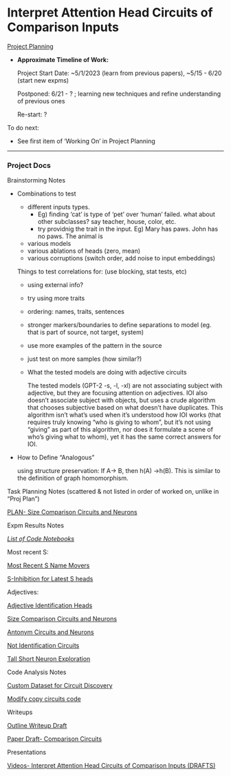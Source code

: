 # Interpret Attention Head Circuits of Comparison Inputs

[Project Planning](Interpret%20Attention%20Head%20Circuits%20of%20Comparison%20In%20c1d0ec7e43214760b4062ae4cdc0cd6b/Project%20Planning%20821fd0c71f4d4a44b5f7b240725c5547.md)

- **Approximate Timeline of Work:**
    
    Project Start Date: ~5/1/2023 (learn from previous papers), ~5/15 - 6/20 (start new expms)
    
    Postponed: 6/21 - ? ; learning new techniques and refine understanding of previous ones
    
    Re-start: ?
    

To do next: 

- See first item of ‘Working On’ in Project Planning

---

### Project Docs

Brainstorming Notes

- Combinations to test
    - different inputs types.
        - Eg) finding ‘cat’ is type of ‘pet’ over ‘human’ failed. what about other subclasses? say teacher, house, color, etc.
        - try providnig the trait in the input. Eg) Mary has paws. John has no paws. The animal is
    - various models
    - various ablations of heads (zero, mean)
    - various corruptions (switch order, add noise to input embeddings)
    
    Things to test correlations for: (use blocking, stat tests, etc)
    
    - using external info?
    - try using more traits
    - ordering: names, traits, sentences
    - stronger markers/boundaries to define separations to model (eg. that is part of source, not target, system)
    - use more examples of the pattern in the source
    - just test on more samples (how similar?)
    - What the tested models are doing with adjective circuits
        
        The tested models (GPT-2 -s, -l, -xl) are not associating subject with adjective, but they are focusing attention on adjectives. IOI also doesn’t associate subject with objects, but uses a crude algorithm that chooses subjective based on what doesn’t have duplicates. This algorithm isn’t what’s used when it’s understood how IOI works (that requires truly knowing “who is giving to whom”, but it’s not using “giving” as part of this algorithm, nor does it formulate a scene of who’s giving what to whom), yet it has the same correct answers for IOI.
        
- How to Define “Analogous”
    
    using structure preservation: If A→ B, then h(A) →h(B). This is similar to the definition of graph homomorphism.
    

Task Planning Notes (scattered & not listed in order of worked on, unlike in “Proj Plan”)

[PLAN- Size Comparison Circuits and Neurons](Interpret%20Attention%20Head%20Circuits%20of%20Comparison%20In%20c1d0ec7e43214760b4062ae4cdc0cd6b/PLAN-%20Size%20Comparison%20Circuits%20and%20Neurons%201111d95ef57b4131b259ef88363f3010.md)

Expm Results Notes

[_*List of Code Notebooks*_](Interpret%20Attention%20Head%20Circuits%20of%20Comparison%20In%20c1d0ec7e43214760b4062ae4cdc0cd6b/_List%20of%20Code%20Notebooks_%2066bcbc2013ce465fbc61a281bc3ffa1f.md)

Most recent S:

[Most Recent S Name Movers](Interpret%20Attention%20Head%20Circuits%20of%20Comparison%20In%20c1d0ec7e43214760b4062ae4cdc0cd6b/Most%20Recent%20S%20Name%20Movers%20a72ccc6fdccc4e4baa78251399fdd2d7.md)

[S-Inhibition for Latest S heads](Interpret%20Attention%20Head%20Circuits%20of%20Comparison%20In%20c1d0ec7e43214760b4062ae4cdc0cd6b/S-Inhibition%20for%20Latest%20S%20heads%2094ec995d650f408eac783a06732a7f4f.md)

Adjectives:

[Adjective Identification Heads](Interpret%20Attention%20Head%20Circuits%20of%20Comparison%20In%20c1d0ec7e43214760b4062ae4cdc0cd6b/Adjective%20Identification%20Heads%20f85cc6a172664109bf10cbfb5b49381a.md)

[Size Comparison Circuits and Neurons](Interpret%20Attention%20Head%20Circuits%20of%20Comparison%20In%20c1d0ec7e43214760b4062ae4cdc0cd6b/Size%20Comparison%20Circuits%20and%20Neurons%20983f0ebebc0a4c20a1db4967d6a9e201.md)

[Antonym Circuits and Neurons ](Interpret%20Attention%20Head%20Circuits%20of%20Comparison%20In%20c1d0ec7e43214760b4062ae4cdc0cd6b/Antonym%20Circuits%20and%20Neurons%20824f0d162ce84a8fb09c27f4e4931194.md)

[Not Identification Circuits](Interpret%20Attention%20Head%20Circuits%20of%20Comparison%20In%20c1d0ec7e43214760b4062ae4cdc0cd6b/Not%20Identification%20Circuits%20db48cd1bd4844b25994773248e9a587c.md)

[Tall Short Neuron Exploration](Interpret%20Attention%20Head%20Circuits%20of%20Comparison%20In%20c1d0ec7e43214760b4062ae4cdc0cd6b/Project%20Planning%20821fd0c71f4d4a44b5f7b240725c5547/Initial%20Exploration%20and%20Brainstorm%2006eb3b02c5684ef88cb6f64881f8a44f/Tall%20Short%20Neuron%20Exploration%20f68842d97ef64f3cabbc2ffad0d9e06f.md) 

Code Analysis Notes

[Custom Dataset for Circuit Discovery](Interpret%20Attention%20Head%20Circuits%20of%20Comparison%20In%20c1d0ec7e43214760b4062ae4cdc0cd6b/Custom%20Dataset%20for%20Circuit%20Discovery%20ba320205d59c4251bb59c262f1c839b5.md)

[Modify copy circuits code](Interpret%20Attention%20Head%20Circuits%20of%20Comparison%20In%20c1d0ec7e43214760b4062ae4cdc0cd6b/Modify%20copy%20circuits%20code%20004c16a403b04ddbb7c09b62cad532d7.md)

Writeups

[Outline Writeup Draft](Interpret%20Attention%20Head%20Circuits%20of%20Comparison%20In%20c1d0ec7e43214760b4062ae4cdc0cd6b/Outline%20Writeup%20Draft%2096f5c9785c684e359a76ecb09d264875.md)

[Paper Draft- Comparison Circuits](Paper%20Drafts%20c8403ec170204b3aa40fd28465a5635d/Paper%20Draft-%20Comparison%20Circuits%20852d577eb555460e87ae511a1750ef50.md) 

Presentations

[Videos- Interpret Attention Head Circuits of Comparison Inputs (DRAFTS)](Video%20Walkthroughs%20e4dccce9803c48ea858e70157e62a701/Videos-%20Interpret%20Attention%20Head%20Circuits%20of%20Compa%2024b67e08b1d74f70be8ed3012e8278bc.md)